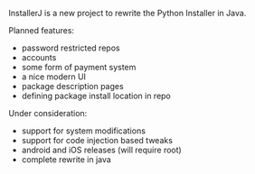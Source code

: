 InstallerJ is a new project to rewrite the Python Installer in Java.

Planned features:

- password restricted repos
- accounts
- some form of payment system 
- a nice modern UI
- package description pages 
- defining package install location in repo

Under consideration:

- support for system modifications 
- support for code injection based tweaks 
- android and iOS releases (will require root) 
- complete rewrite in java
